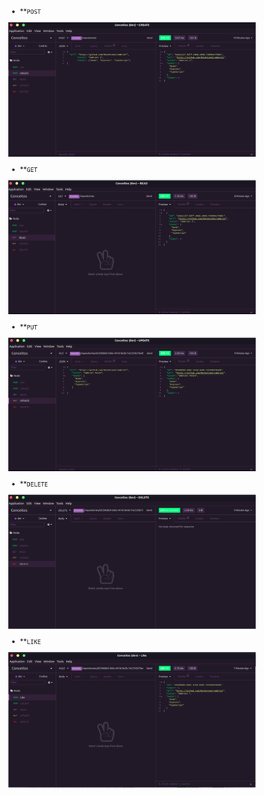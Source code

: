 - **`POST`   

![](./.github/images/Create.png)

- **`GET`

![](./.github/images/Read.png)

- **`PUT`

![](./.github/images/Update.png)

- **`DELETE`

![](./.github/images/Delete.png)

- **`LIKE`

![](./.github/images/Like.png)